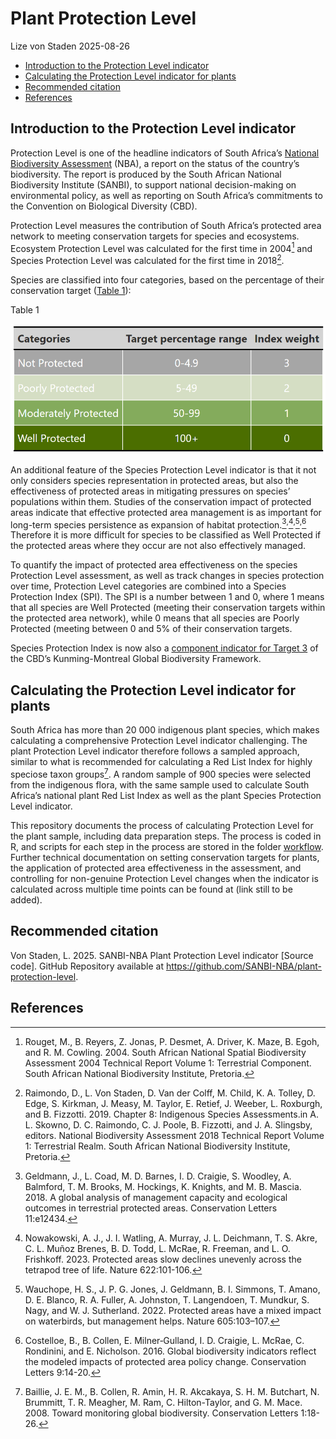 # Plant Protection Level
Lize von Staden
2025-08-26

- [Introduction to the Protection Level
  indicator](#introduction-to-the-protection-level-indicator)
- [Calculating the Protection Level indicator for
  plants](#calculating-the-protection-level-indicator-for-plants)
- [Recommended citation](#recommended-citation)
- [References](#references)

## Introduction to the Protection Level indicator

Protection Level is one of the headline indicators of South Africa’s
[National Biodiversity
Assessment](https://www.sanbi.org/biodiversity/building-knowledge/biodiversity-monitoring-assessment/national-biodiversity-assessment/)
(NBA), a report on the status of the country’s biodiversity. The report
is produced by the South African National Biodiversity Institute
(SANBI), to support national decision-making on environmental policy, as
well as reporting on South Africa’s commitments to the Convention on
Biological Diversity (CBD).

Protection Level measures the contribution of South Africa’s protected
area network to meeting conservation targets for species and ecosystems.
Ecosystem Protection Level was calculated for the first time in 2004[^1]
and Species Protection Level was calculated for the first time in
2018[^2].

Species are classified into four categories, based on the percentage of
their conservation target
(<a href="#tbl-plcats" class="quarto-xref">Table 1</a>):

<div id="tbl-plcats">

Table 1

![Protection Level categories](images/pl_categories.png)

</div>

An additional feature of the Species Protection Level indicator is that
it not only considers species representation in protected areas, but
also the effectiveness of protected areas in mitigating pressures on
species’ populations within them. Studies of the conservation impact of
protected areas indicate that effective protected area management is as
important for long-term species persistence as expansion of habitat
protection.[^3]<sup>,</sup>[^4]<sup>,</sup>[^5]<sup>,</sup>[^6]
Therefore it is more difficult for species to be classified as Well
Protected if the protected areas where they occur are not also
effectively managed.

To quantify the impact of protected area effectiveness on the species
Protection Level assessment, as well as track changes in species
protection over time, Protection Level categories are combined into a
Species Protection Index (SPI). The SPI is a number between 1 and 0,
where 1 means that all species are Well Protected (meeting their
conservation targets within the protected area network), while 0 means
that all species are Poorly Protected (meeting between 0 and 5% of their
conservation targets.

Species Protection Index is now also a [component indicator for Target
3](https://www.cbd.int/gbf/targets/3) of the CBD’s Kunming-Montreal
Global Biodiversity Framework.

## Calculating the Protection Level indicator for plants

South Africa has more than 20 000 indigenous plant species, which makes
calculating a comprehensive Protection Level indicator challenging. The
plant Protection Level indicator therefore follows a sampled approach,
similar to what is recommended for calculating a Red List Index for
highly speciose taxon groups[^7]. A random sample of 900 species were
selected from the indigenous flora, with the same sample used to
calculate South Africa’s national plant Red List Index as well as the
plant Species Protection Level indicator.

This repository documents the process of calculating Protection Level
for the plant sample, including data preparation steps. The process is
coded in R, and scripts for each step in the process are stored in the
folder [workflow](.\workflow). Further technical documentation on
setting conservation targets for plants, the application of protected
area effectiveness in the assessment, and controlling for non-genuine
Protection Level changes when the indicator is calculated across
multiple time points can be found at (link still to be added).

## Recommended citation

Von Staden, L. 2025. SANBI-NBA Plant Protection Level indicator \[Source
code\]. GitHub Repository available at
<https://github.com/SANBI-NBA/plant-protection-level>.

## References

[^1]: Rouget, M., B. Reyers, Z. Jonas, P. Desmet, A. Driver, K. Maze, B.
    Egoh, and R. M. Cowling. 2004. South African National Spatial
    Biodiversity Assessment 2004 Technical Report Volume 1: Terrestrial
    Component. South African National Biodiversity Institute, Pretoria.

[^2]: Raimondo, D., L. Von Staden, D. Van der Colff, M. Child, K. A.
    Tolley, D. Edge, S. Kirkman, J. Measy, M. Taylor, E. Retief, J.
    Weeber, L. Roxburgh, and B. Fizzotti. 2019. Chapter 8: Indigenous
    Species Assessments.in A. L. Skowno, D. C. Raimondo, C. J. Poole, B.
    Fizzotti, and J. A. Slingsby, editors. National Biodiversity
    Assessment 2018 Technical Report Volume 1: Terrestrial Realm. South
    African National Biodiversity Institute, Pretoria.

[^3]: Geldmann, J., L. Coad, M. D. Barnes, I. D. Craigie, S. Woodley, A.
    Balmford, T. M. Brooks, M. Hockings, K. Knights, and M. B. Mascia.
    2018. A global analysis of management capacity and ecological
    outcomes in terrestrial protected areas. Conservation Letters
    11:e12434.

[^4]: Nowakowski, A. J., J. I. Watling, A. Murray, J. L. Deichmann, T.
    S. Akre, C. L. Muñoz Brenes, B. D. Todd, L. McRae, R. Freeman, and
    L. O. Frishkoff. 2023. Protected areas slow declines unevenly across
    the tetrapod tree of life. Nature 622:101-106.

[^5]: Wauchope, H. S., J. P. G. Jones, J. Geldmann, B. I. Simmons, T.
    Amano, D. E. Blanco, R. A. Fuller, A. Johnston, T. Langendoen, T.
    Mundkur, S. Nagy, and W. J. Sutherland. 2022. Protected areas have a
    mixed impact on waterbirds, but management helps. Nature
    605:103–107.

[^6]: Costelloe, B., B. Collen, E. Milner‐Gulland, I. D. Craigie, L.
    McRae, C. Rondinini, and E. Nicholson. 2016. Global biodiversity
    indicators reflect the modeled impacts of protected area policy
    change. Conservation Letters 9:14-20.

[^7]: Baillie, J. E. M., B. Collen, R. Amin, H. R. Akcakaya, S. H. M.
    Butchart, N. Brummitt, T. R. Meagher, M. Ram, C. Hilton-Taylor, and
    G. M. Mace. 2008. Toward monitoring global biodiversity.
    Conservation Letters 1:18-26.
